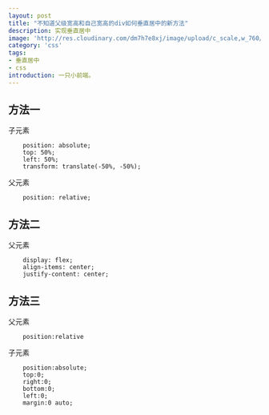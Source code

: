 ```yaml
---
layout: post
title: "不知道父级宽高和自己宽高的div如何垂直居中的新方法"
description: 实现垂直居中
image: 'http://res.cloudinary.com/dm7h7e8xj/image/upload/c_scale,w_760/v1504807365/now-you-see-me_wtv89q.jpg'
category: 'css'
tags:
- 垂直居中
- css
introduction: 一只小前端。
---
```

## 方法一
子元素
```
    position: absolute;
    top: 50%;
    left: 50%;
    transform: translate(-50%, -50%);
```
父元素
```
    position: relative;
```
## 方法二
父元素
```
    display: flex;  
    align-items: center;
    justify-content: center;
```
## 方法三
父元素
```
    position:relative
```
子元素
```
    position:absolute;
    top:0;
    right:0;
    bottom:0;
    left:0;
    margin:0 auto;
```